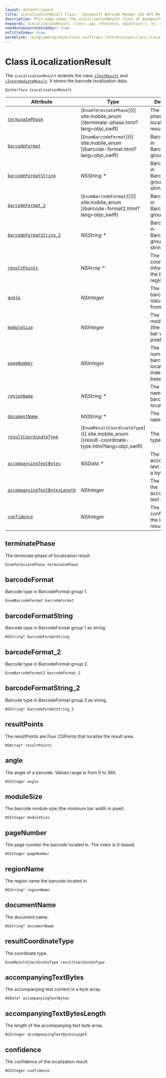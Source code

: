 ```yaml
---
layout: default-layout
title: iLocalizationResult Class - Dynamsoft Barcode Reader iOS API Reference
description: This page shows the iLocalizationResult Class of Dynamsoft Barcode Reader for iOS SDK.
keywords: iLocalizationResult, class, api reference, objective-c, oc, swift
needAutoGenerateSidebar: true
noTitleIndex: true
permalink: /programming/objectivec-swift/api-reference/auxiliary-iLocalizationResult-v9.2.13.html
---
```



# Class iLocalizationResult

The `iLocalizationResult` extends the class [`iTextResult`](auxiliary-iTextResult.md) and [`iIntermediateResult`](auxiliary-iIntermediateResult.md). It stores the barcode localization data.

```objc
@interface iLocalizationResult
```  

| Attribute | Type | Description |
|---------- | ---- | ----------- |
| [`terminatePhase`](#terminatephase) | [`EnumTerminatePhase`]({{ site.mobile_enum }}terminate-phase.html?lang=objc,swift) | The terminate phase of localization result. |
| [`barcodeFormat`](#barcodeformat) | [`EnumBarcodeFormat`]({{ site.mobile_enum }}barcode-format.html?lang=objc,swift) | Barcode type in BarcodeFormat group 1. |
| [`barcodeFormatString`](#barcodeformatstring) | *NSString \** | Barcode type in BarcodeFormat group 1 as string. |
| [`barcodeFormat_2`](#barcodeformat_2 ) | [`EnumBarcodeFormat2`]({{ site.mobile_enum }}barcode-format2.html?lang=objc,swift) | Barcode type in BarcodeFormat group 2. |
| [`barcodeFormatString_2`](#barcodeformatstring_2) | *NSString \** | Barcode type in BarcodeFormat group 2 as string. |
| [`resultPoints`](#resultpoints) | *NSArray \** | The vertices coordinates information of the barcode region. |
| [`angle`](#angle) | *NSInteger* | The angle of a barcode. Values range is from 0 to 360. |
| [`moduleSize`](#modulesize) | *NSInteger* | The barcode module size (the minimum bar width in pixel). |
| [`pageNumber`](#pagenumber) | *NSInteger* | The page number the barcode located in. The index is 0-based. |
| [`regionName`](#regionname) | *NSString \** | The region name the barcode located in. |
| [`documentName`](#documentname)| *NSString \** | The document name. |
| [`resultCoordinateType`](#resultcoordinatetype) | [`EnumResultCoordinateType`]({{ site.mobile_enum }}result-coordinate-type.html?lang=objc,swift) | The coordinate type. |
| [`accompanyingTextBytes`](#accompanyingtextbytes) | *NSData \** | The accompanying text content in a byte array. |
| [`accompanyingTextBytesLength`](#accompanyingtextbyteslength) | *NSInteger* | The length of the accompanying text byte array. |
| [`confidence`](#confidence) | *NSInteger* | The confidence of the localization result. |

## terminatePhase

The terminate phase of localization result.

```objc
EnumTerminatePhase terminatePhase
```

## barcodeFormat

Barcode type in BarcodeFormat group 1.

```objc
EnumBarcodeFormat barcodeFormat
```

## barcodeFormatString

Barcode type in BarcodeFormat group 1 as string.

```objc
NSString* barcodeFormatString
```

## barcodeFormat_2

Barcode type in BarcodeFormat group 2.

```objc
EnumBarcodeFormat2 barcodeFormat_2
```

## barcodeFormatString_2

Barcode type in BarcodeFormat group 2 as string.

```objc
NSString* barcodeFormatString_2
```

## resultPoints

The resultPoints are Four CGPoints that localize the result area.

```objc
NSArray* resultPoints
```

## angle

The angle of a barcode. Values range is from 0 to 360.

```objc
NSInteger angle
```

## moduleSize

The barcode module size (the minimum bar width in pixel).

```objc
NSInteger moduleSize
```

## pageNumber

The page number the barcode located in. The index is 0-based.

```objc
NSInteger pageNumber
```

## regionName

The region name the barcode located in.

```objc
NSString* regionName
```

## documentName

The document name.

```objc
NSString* documentName
```

## resultCoordinateType

The coordinate type.

```objc
EnumResultCoordinateType resultCoordinateType
```

## accompanyingTextBytes

The accompanying text content in a byte array.

```objc
NSData* accompanyingTextBytes
```

## accompanyingTextBytesLength

The length of the accompanying text byte array.

```objc
NSInteger accompanyingTextBytesLength
```

## confidence

The confidence of the localization result.

```objc
NSInteger confidence
```
